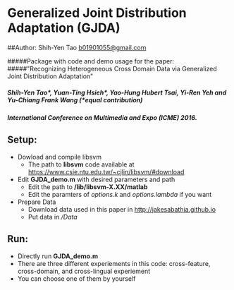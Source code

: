 Generalized Joint Distribution Adaptation (GJDA)
=========================
##Author: Shih-Yen Tao <b01901055@gmail.com>

#####Package with code and demo usage for the paper:</br>
#####"Recognizing Heterogeneous Cross Domain Data via Generalized Joint Distribution Adaptation"</br>
#####    Shih-Yen Tao*, Yuan-Ting Hsieh*, Yao-Hung Hubert Tsai, Yi-Ren Yeh and Yu-Chiang Frank Wang (*equal contribution)</br>
#####    International Conference on Multimedia and Expo (ICME) 2016.

Setup:
------
- Dowload and compile libsvm
    - The path to **libsvm** code available at
        <https://www.csie.ntu.edu.tw/~cjlin/libsvm/#download>
- Edit **GJDA_demo.m** with desired parameters and path
    - Edit the path to **/lib/libsvm-X.XX/matlab**
    - Edit the paramters of *options.k* and *options.lambda* if you want
- Prepare Data
    - Download data used in this paper in <http://jakesabathia.github.io>
    - Put data in */Data*

Run:
-----
- Directly run **GJDA_demo.m**
- There are three different experiements in this code: cross-feature, cross-domain, and cross-lingual experiement
- You can choose one of them by yourself
